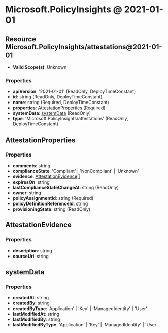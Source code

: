 # Microsoft.PolicyInsights @ 2021-01-01

## Resource Microsoft.PolicyInsights/attestations@2021-01-01
* **Valid Scope(s)**: Unknown
### Properties
* **apiVersion**: '2021-01-01' (ReadOnly, DeployTimeConstant)
* **id**: string (ReadOnly, DeployTimeConstant)
* **name**: string (Required, DeployTimeConstant)
* **properties**: [AttestationProperties](#attestationproperties) (Required)
* **systemData**: [systemData](#systemdata) (ReadOnly)
* **type**: 'Microsoft.PolicyInsights/attestations' (ReadOnly, DeployTimeConstant)

## AttestationProperties
### Properties
* **comments**: string
* **complianceState**: 'Compliant' | 'NonCompliant' | 'Unknown'
* **evidence**: [AttestationEvidence](#attestationevidence)[]
* **expiresOn**: string
* **lastComplianceStateChangeAt**: string (ReadOnly)
* **owner**: string
* **policyAssignmentId**: string (Required)
* **policyDefinitionReferenceId**: string
* **provisioningState**: string (ReadOnly)

## AttestationEvidence
### Properties
* **description**: string
* **sourceUri**: string

## systemData
### Properties
* **createdAt**: string
* **createdBy**: string
* **createdByType**: 'Application' | 'Key' | 'ManagedIdentity' | 'User'
* **lastModifiedAt**: string
* **lastModifiedBy**: string
* **lastModifiedByType**: 'Application' | 'Key' | 'ManagedIdentity' | 'User'

